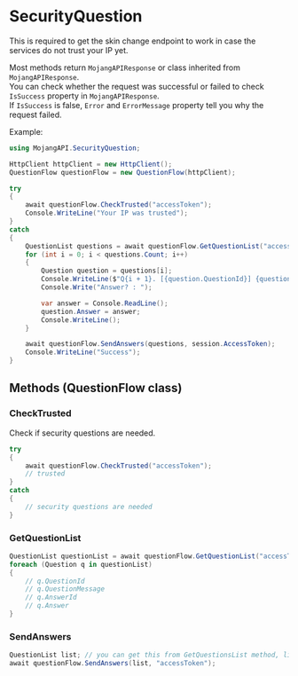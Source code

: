 # SecurityQuestion

This is required to get the skin change endpoint to work in case the services do not trust your IP yet.

Most methods return `MojangAPIResponse` or class inherited from `MojangAPIResponse`.  
You can check whether the request was successful or failed to check `IsSuccess` property in `MojangAPIResponse`.  
If `IsSuccess` is false, `Error` and `ErrorMessage` property tell you why the request failed.

Example:

```csharp
using MojangAPI.SecurityQuestion;

HttpClient httpClient = new HttpClient();
QuestionFlow questionFlow = new QuestionFlow(httpClient);

try
{
    await questionFlow.CheckTrusted("accessToken");
    Console.WriteLine("Your IP was trusted");
}
catch
{
    QuestionList questions = await questionFlow.GetQuestionList("accessToken");
    for (int i = 0; i < questions.Count; i++)
    {
        Question question = questions[i];
        Console.WriteLine($"Q{i + 1}. [{question.QuestionId}] {question.QuestionMessage}");
        Console.Write("Answer? : ");

        var answer = Console.ReadLine();
        question.Answer = answer;
        Console.WriteLine();
    }

    await questionFlow.SendAnswers(questions, session.AccessToken);
    Console.WriteLine("Success");
}
```

## Methods (QuestionFlow class)

### CheckTrusted

Check if security questions are needed.

```csharp
try
{
    await questionFlow.CheckTrusted("accessToken");
    // trusted
}
catch 
{
    // security questions are needed
}
```

### GetQuestionList

```csharp
QuestionList questionList = await questionFlow.GetQuestionList("accessToken");
foreach (Question q in questionList)
{
    // q.QuestionId
    // q.QuestionMessage
    // q.AnswerId
    // q.Answer
}
```

### SendAnswers

```csharp
QuestionList list; // you can get this from GetQuestionsList method, like 'questionList' variable above.
await questionFlow.SendAnswers(list, "accessToken");
```
